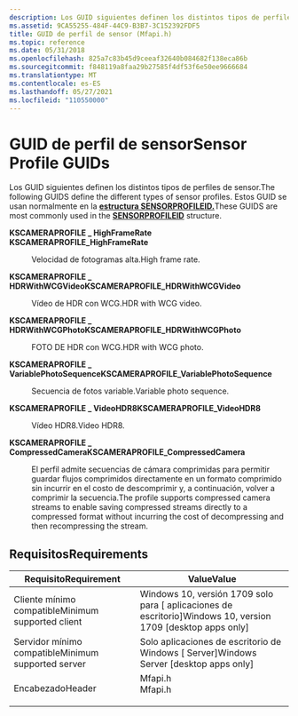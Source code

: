 ```yaml
---
description: Los GUID siguientes definen los distintos tipos de perfiles de sensor.
ms.assetid: 9CA55255-484F-44C9-B3B7-3C152392FDF5
title: GUID de perfil de sensor (Mfapi.h)
ms.topic: reference
ms.date: 05/31/2018
ms.openlocfilehash: 825a7c83b45d9ceeaf32640b084682f138eca86b
ms.sourcegitcommit: f848119a8faa29b27585f4df53f6e50ee9666684
ms.translationtype: MT
ms.contentlocale: es-ES
ms.lasthandoff: 05/27/2021
ms.locfileid: "110550000"
---
```

# <a name="sensor-profile-guids"></a><span data-ttu-id="00585-103">GUID de perfil de sensor</span><span class="sxs-lookup"><span data-stu-id="00585-103">Sensor Profile GUIDs</span></span>

<span data-ttu-id="00585-104">Los GUID siguientes definen los distintos tipos de perfiles de sensor.</span><span class="sxs-lookup"><span data-stu-id="00585-104">The following GUIDS define the different types of sensor profiles.</span></span> <span data-ttu-id="00585-105">Estos GUID se usan normalmente en la [**estructura SENSORPROFILEID.**](/windows/win32/api/mfidl/ns-mfidl-sensorprofileid)</span><span class="sxs-lookup"><span data-stu-id="00585-105">These GUIDS are most commonly used in the [**SENSORPROFILEID**](/windows/win32/api/mfidl/ns-mfidl-sensorprofileid) structure.</span></span>

<dl> <dt>

<span data-ttu-id="00585-106"><span id="_KSCAMERAPROFILE_HighFrameRate"></span><span id="_kscameraprofile_highframerate"></span><span id="_KSCAMERAPROFILE_HIGHFRAMERATE"></span>**KSCAMERAPROFILE \_ HighFrameRate**</span><span class="sxs-lookup"><span data-stu-id="00585-106"><span id="_KSCAMERAPROFILE_HighFrameRate"></span><span id="_kscameraprofile_highframerate"></span><span id="_KSCAMERAPROFILE_HIGHFRAMERATE"></span> **KSCAMERAPROFILE\_HighFrameRate**</span></span>
</dt> <dd> <dl> <dt>



<span data-ttu-id="00585-107">Velocidad de fotogramas alta.</span><span class="sxs-lookup"><span data-stu-id="00585-107">High frame rate.</span></span>


</dt> </dl> </dd> <dt>

<span data-ttu-id="00585-108"><span id="KSCAMERAPROFILE_HDRWithWCGVideo"></span><span id="kscameraprofile_hdrwithwcgvideo"></span><span id="KSCAMERAPROFILE_HDRWITHWCGVIDEO"></span>**KSCAMERAPROFILE \_ HDRWithWCGVideo**</span><span class="sxs-lookup"><span data-stu-id="00585-108"><span id="KSCAMERAPROFILE_HDRWithWCGVideo"></span><span id="kscameraprofile_hdrwithwcgvideo"></span><span id="KSCAMERAPROFILE_HDRWITHWCGVIDEO"></span>**KSCAMERAPROFILE\_HDRWithWCGVideo**</span></span>
</dt> <dd> <dl> <dt>



<span data-ttu-id="00585-109">Vídeo de HDR con WCG.</span><span class="sxs-lookup"><span data-stu-id="00585-109">HDR with WCG video.</span></span>


</dt> </dl> </dd> <dt>

<span data-ttu-id="00585-110"><span id="KSCAMERAPROFILE_HDRWithWCGPhoto"></span><span id="kscameraprofile_hdrwithwcgphoto"></span><span id="KSCAMERAPROFILE_HDRWITHWCGPHOTO"></span>**KSCAMERAPROFILE \_ HDRWithWCGPhoto**</span><span class="sxs-lookup"><span data-stu-id="00585-110"><span id="KSCAMERAPROFILE_HDRWithWCGPhoto"></span><span id="kscameraprofile_hdrwithwcgphoto"></span><span id="KSCAMERAPROFILE_HDRWITHWCGPHOTO"></span>**KSCAMERAPROFILE\_HDRWithWCGPhoto**</span></span>
</dt> <dd> <dl> <dt>



<span data-ttu-id="00585-111">FOTO DE HDR con WCG.</span><span class="sxs-lookup"><span data-stu-id="00585-111">HDR with WCG photo.</span></span>


</dt> </dl> </dd> <dt>

<span data-ttu-id="00585-112"><span id="KSCAMERAPROFILE_VariablePhotoSequence"></span><span id="kscameraprofile_variablephotosequence"></span><span id="KSCAMERAPROFILE_VARIABLEPHOTOSEQUENCE"></span>**KSCAMERAPROFILE \_ VariablePhotoSequence**</span><span class="sxs-lookup"><span data-stu-id="00585-112"><span id="KSCAMERAPROFILE_VariablePhotoSequence"></span><span id="kscameraprofile_variablephotosequence"></span><span id="KSCAMERAPROFILE_VARIABLEPHOTOSEQUENCE"></span>**KSCAMERAPROFILE\_VariablePhotoSequence**</span></span>
</dt> <dd> <dl> <dt>



<span data-ttu-id="00585-113">Secuencia de fotos variable.</span><span class="sxs-lookup"><span data-stu-id="00585-113">Variable photo sequence.</span></span>


</dt> </dl> </dd> <dt>

<span data-ttu-id="00585-114"><span id="KSCAMERAPROFILE_VideoHDR8"></span><span id="kscameraprofile_videohdr8"></span><span id="KSCAMERAPROFILE_VIDEOHDR8"></span>**KSCAMERAPROFILE \_ VideoHDR8**</span><span class="sxs-lookup"><span data-stu-id="00585-114"><span id="KSCAMERAPROFILE_VideoHDR8"></span><span id="kscameraprofile_videohdr8"></span><span id="KSCAMERAPROFILE_VIDEOHDR8"></span>**KSCAMERAPROFILE\_VideoHDR8**</span></span>
</dt> <dd> <dl> <dt>



<span data-ttu-id="00585-115">Vídeo HDR8.</span><span class="sxs-lookup"><span data-stu-id="00585-115">Video HDR8.</span></span>


</dt> </dl> </dd> </dl>

<span data-ttu-id="00585-116"><span id="KSCAMERAPROFILE_CompressedCamera"></span><span id="kscameraprofile_compressedcamera"></span><span id="KSCAMERAPROFILE_COMPRESSEDCAMERA"></span>**KSCAMERAPROFILE \_ CompressedCamera**</span><span class="sxs-lookup"><span data-stu-id="00585-116"><span id="KSCAMERAPROFILE_CompressedCamera"></span><span id="kscameraprofile_compressedcamera"></span><span id="KSCAMERAPROFILE_COMPRESSEDCAMERA"></span>**KSCAMERAPROFILE\_CompressedCamera**</span></span>
</dt> <dd> <dl> <dt>

<span data-ttu-id="00585-117">El perfil admite secuencias de cámara comprimidas para permitir guardar flujos comprimidos directamente en un formato comprimido sin incurrir en el costo de descomprimir y, a continuación, volver a comprimir la secuencia.</span><span class="sxs-lookup"><span data-stu-id="00585-117">The profile supports compressed camera streams to enable saving compressed streams directly to a compressed format without incurring the cost of decompressing and then recompressing the stream.</span></span>


</dt> </dl> </dd> </dl>

## <a name="requirements"></a><span data-ttu-id="00585-118">Requisitos</span><span class="sxs-lookup"><span data-stu-id="00585-118">Requirements</span></span>



| <span data-ttu-id="00585-119">Requisito</span><span class="sxs-lookup"><span data-stu-id="00585-119">Requirement</span></span> | <span data-ttu-id="00585-120">Value</span><span class="sxs-lookup"><span data-stu-id="00585-120">Value</span></span> |
|-------------------------------------|------------------------------------------------------------------------------------|
| <span data-ttu-id="00585-121">Cliente mínimo compatible</span><span class="sxs-lookup"><span data-stu-id="00585-121">Minimum supported client</span></span><br/> | <span data-ttu-id="00585-122">Windows 10, versión 1709 solo para \[ aplicaciones de escritorio\]</span><span class="sxs-lookup"><span data-stu-id="00585-122">Windows 10, version 1709 \[desktop apps only\]</span></span><br/>                          |
| <span data-ttu-id="00585-123">Servidor mínimo compatible</span><span class="sxs-lookup"><span data-stu-id="00585-123">Minimum supported server</span></span><br/> | <span data-ttu-id="00585-124">Solo aplicaciones de escritorio de Windows \[ Server\]</span><span class="sxs-lookup"><span data-stu-id="00585-124">Windows Server \[desktop apps only\]</span></span><br/>                                    |
| <span data-ttu-id="00585-125">Encabezado</span><span class="sxs-lookup"><span data-stu-id="00585-125">Header</span></span><br/>                   | <dl> <span data-ttu-id="00585-126"><dt>Mfapi.h</dt></span><span class="sxs-lookup"><span data-stu-id="00585-126"><dt>Mfapi.h</dt></span></span> </dl> |



 

 




